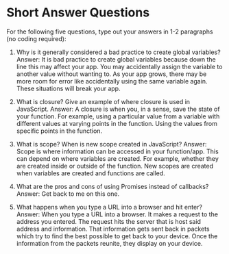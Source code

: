 # Short Answer Questions
For the following five questions, type out your answers in 1-2 paragraphs (no coding required):

1. Why is it generally considered a bad practice to create global variables?
Answer:
  It is bad practice to create global variables because down the line this may affect your app. You may accidentally assign the variable to another value without wanting to. As your app grows, there may be more room for error like accidentally using the same variable again. These situations will break your app.

1. What is closure? Give an example of where closure is used in JavaScript.
Answer:
  A closure is when you, in a sense, save the state of your function. For example, using a particular value from a variable with different values at varying points in the function. Using the values from specific points in the function.

1. What is scope? When is new scope created in JavaScript?
Answer:
  Scope is where information can be accessed in your function/app. This can depend on where variables are created. For example, whether they are created inside or outside of the function. New scopes are created when variables are created and functions are called.

1. What are the pros and cons of using Promises instead of callbacks?
Answer:
  Get back to me on this one.

1. What happens when you type a URL into a browser and hit enter?
Answer:
When you type a URL into a browser. It makes a request to the address you entered. The request hits the server that is host said address and information. That information gets sent back in packets which try to find the best possible to get back to your device. Once the information from the packets reunite, they display on your device.   
